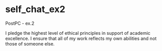 # self_chat_ex2
PostPC - ex.2

I pledge the highest level of ethical principles in support of academic excellence. I ensure that all of my work reflects my own abilities and not those of someone else.
